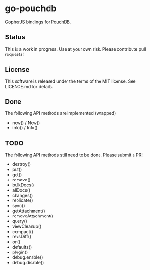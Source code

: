 # go-pouchdb

[GopherJS](http://www.gopherjs.org/) bindings for [PouchDB](http://pouchdb.com/).

## Status

This is a work in progress. Use at your own risk. Please contribute pull requests!

## License

This software is released under the terms of the MIT license. See LICENCE.md for details.

## Done

The following API methods are implemented (wrapped)

- new() / New()
- info() / Info()

## TODO

The following API methods still need to be done. Please submit a PR!

- destroy()
- put()
- get()
- remove()
- bulkDocs()
- allDocs()
- changes()
- replicate()
- sync()
- getAttachment()
- removeAttachment()
- query()
- viewCleanup()
- compact()
- revsDiff()
- on()
- defaults()
- plugin()
- debug.enable()
- debug.disable()
